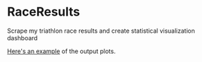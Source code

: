 # RaceResults
Scrape my triathlon race results and create statistical visualization dashboard

[Here's an example](http://paulschlueter.com/race/) of the output plots.
